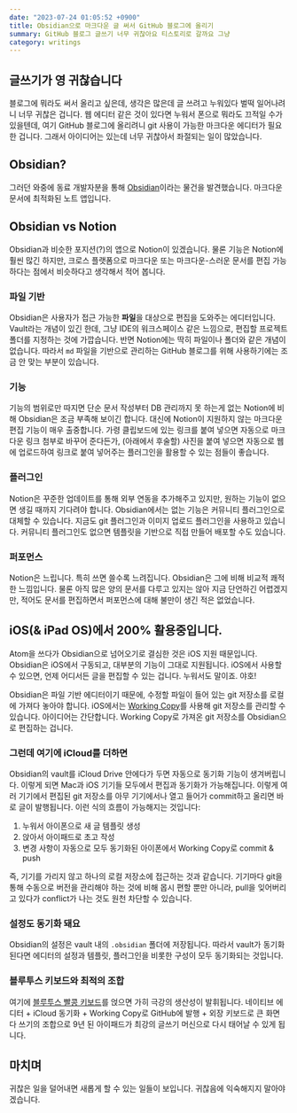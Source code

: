 ```yaml
---
date: "2023-07-24 01:05:52 +0900"
title: Obsidian으로 마크다운 글 써서 GitHub 블로그에 올리기
summary: GitHub 블로그 글쓰기 너무 귀찮아요 티스토리로 갈까요 그냥
category: writings
---
```


## 글쓰기가 영 귀찮습니다

블로그에 뭐라도 써서 올리고 싶은데, 생각은 많은데 글 쓰려고 누워있다 벌떡 일어나려니 너무 귀찮은 겁니다. 웹 에디터 같은 것이 있다면 누워서 폰으로 뭐라도 끄적일 수가 있을텐데, 여기 GitHub 블로그에 올리려니 git 사용이 가능한 마크다운 에디터가 필요한 겁니다. 그래서 아이디어는 있는데 너무 귀찮아서 좌절되는 일이 많았습니다.

## Obsidian?

그러던 와중에 동료 개발자분을 통해 [Obsidian]([https://obsidian.md](https://obsidian.md/))이라는 물건을 발견했습니다. 마크다운 문서에 최적화된 노트 앱입니다.

## Obsidian vs Notion

Obsidian과 비슷한 포지션(?)의 앱으로 Notion이 있겠습니다. 물론 기능은 Notion에 훨씬 많긴 하지만, 크로스 플랫폼으로 마크다운 또는 마크다운-스러운 문서를 편집 가능하다는 점에서 비슷하다고 생각해서 적어 봅니다.

### 파일 기반

Obsidian은 사용자가 접근 가능한 **파일**을 대상으로 편집을 도와주는 에디터입니다. Vault라는 개념이 있긴 한데, 그냥 IDE의 워크스페이스 같은 느낌으로, 편집할 프로젝트 폴더를 지정하는 것에 가깝습니다. 반면 Notion에는 딱히 파일이나 폴더와 같은 개념이 없습니다. 따라서 `md` 파일을 기반으로 관리하는 GitHub 블로그를 위해 사용하기에는 조금 안 맞는 부분이 있습니다.

### 기능

기능의 범위로만 따지면 단순 문서 작성부터 DB 관리까지 못 하는게 없는 Notion에 비해 Obsidian은 조금 부족해 보이긴 합니다. 대신에 Notion이 지원하지 않는 마크다운 편집 기능이 매우 출중합니다. 가령 클립보드에 있는 링크를 붙여 넣으면 자동으로 마크다운 링크 첨부로 바꾸어 준다든가, (아래에서 후술할) 사진을 붙여 넣으면 자동으로 웹에 업로드하여 링크로 붙여 넣어주는 플러그인을 활용할 수 있는 점들이 좋습니다.

### 플러그인

Notion은 꾸준한 업데이트를 통해 외부 연동을 추가해주고 있지만, 원하는 기능이 없으면 생길 때까지 기다려야 합니다. Obsidian에서는 없는 기능은 커뮤니티 플러그인으로 대체할 수 있습니다. 지금도 git 플러그인과 이미지 업로드 플러그인을 사용하고 있습니다. 커뮤니티 플러그인도 없으면 템플릿을 기반으로 직접 만들어 배포할 수도 있습니다.

### 퍼포먼스

Notion은 느립니다. 특히 쓰면 쓸수록 느려집니다. Obsidian은 그에 비해 비교적 쾌적한 느낌입니다. 물론 아직 많은 양의 문서를 다루고 있지는 않아 지금 단언하긴 어렵겠지만, 적어도 문서를 편집하면서 퍼포먼스에 대해 불만이 생긴 적은 없었습니다.

## iOS(& iPad OS)에서 200% 활용중입니다.

Atom을 쓰다가 Obsidian으로 넘어오기로 결심한 것은 iOS 지원 때문입니다. Obsidian은 iOS에서 구동되고, 대부분의 기능이 그대로 지원됩니다. iOS에서 사용할 수 있으면, 언제 어디서든 글을 편집할 수 있는 겁니다. 누워서도 말이죠. 야호!

Obsidian은 파일 기반 에디터이기 때문에, 수정할 파일이 들어 있는 git 저장소를 로컬에 가져다 놓아야 합니다. iOS에서는 [Working Copy]([https://workingcopy.app](https://workingcopy.app/))를 사용해 git 저장소를 관리할 수 있습니다. 아이디어는 간단합니다. Working Copy로 가져온 git 저장소를 Obsidian으로 편집하는 겁니다.

### 그런데 여기에 iCloud를 더하면

Obsidian의 vault를 iCloud Drive 안에다가 두면 자동으로 동기화 기능이 생겨버립니다. 이렇게 되면 Mac과 iOS 기기들 모두에서 편집과 동기화가 가능해집니다. 이렇게 여러 기기에서 편집된 git 저장소를 아무 기기에서나 열고 들어가 commit하고 올리면 바로 글이 발행됩니다. 이런 식의 흐름이 가능해지는 것입니다:

1. 누워서 아이폰으로 새 글 템플릿 생성
2. 앉아서 아이패드로 초고 작성
3. 변경 사항이 자동으로 모두 동기화된 아이폰에서 Working Copy로 commit & push

즉, 기기를 가리지 않고 하나의 로컬 저장소에 접근하는 것과 같습니다. 기기마다 git을 통해 수동으로 버전을 관리해야 하는 것에 비해 몹시 편할 뿐만 아니라, pull을 잊어버리고 있다가 conflict가 나는 것도 원천 차단할 수 있습니다.

### 설정도 동기화 돼요

Obsidian의 설정은 vault 내의 `.obsidian` 폴더에 저장됩니다. 따라서 vault가 동기화된다면 에디터의 설정과 템플릿, 플러그인을 비롯한 구성이 모두 동기화되는 것입니다.

### 블루투스 키보드와 최적의 조합

여기에 [블루투스 빨콩 키보드](https://www.lenovo.com/kr/ko/accessories-and-monitors/keyboards-and-mice/keyboards/KBD-BO-TrackPoint-KBD-Korean/p/4Y40Z48977)를 얹으면 가히 극강의 생산성이 발휘됩니다. 네이티브 에디터 + iCloud 동기화 + Working Copy로 GitHub에 발행 + 외장 키보드로 큰 화면 다 쓰기의 조합으로 9년 된 아이패드가 최강의 글쓰기 머신으로 다시 태어날 수 있게 됩니다.

## 마치며

귀찮은 일을 덜어내면 새롭게 할 수 있는 일들이 보입니다. 귀찮음에 익숙해지지 말아야겠습니다.